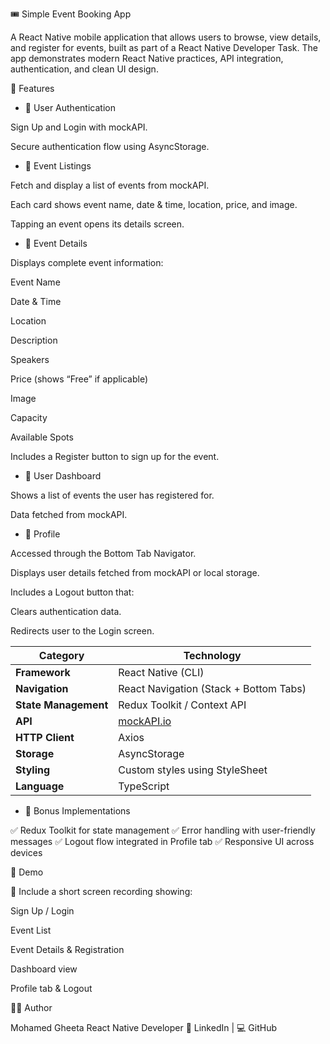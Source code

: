 🎟️ Simple Event Booking App

A React Native mobile application that allows users to browse, view details, and register for events, built as part of a React Native Developer Task. The app demonstrates modern React Native practices, API integration, authentication, and clean UI design.

📱 Features
* 🔐 User Authentication

Sign Up and Login with mockAPI.

Secure authentication flow using AsyncStorage.

* 📅 Event Listings

Fetch and display a list of events from mockAPI.

Each card shows event name, date & time, location, price, and image.

Tapping an event opens its details screen.

* 📝 Event Details

Displays complete event information:

Event Name

Date & Time

Location

Description

Speakers

Price (shows “Free” if applicable)

Image

Capacity

Available Spots

Includes a Register button to sign up for the event.

* 🧾 User Dashboard

Shows a list of events the user has registered for.

Data fetched from mockAPI.

* 👤 Profile

Accessed through the Bottom Tab Navigator.

Displays user details fetched from mockAPI or local storage.

Includes a Logout button that:

Clears authentication data.

Redirects user to the Login screen.

| Category             | Technology                             |
| -------------------- | -------------------------------------- |
| **Framework**        | React Native (CLI)                     |
| **Navigation**       | React Navigation (Stack + Bottom Tabs) |
| **State Management** | Redux Toolkit / Context API            |
| **API**              | [mockAPI.io](https://mockapi.io/)      |
| **HTTP Client**      | Axios                                  |
| **Storage**          | AsyncStorage                           |
| **Styling**          | Custom styles using StyleSheet         |
| **Language**         | TypeScript                             |

* 🧠 Bonus Implementations

✅ Redux Toolkit for state management
✅ Error handling with user-friendly messages
✅ Logout flow integrated in Profile tab
✅ Responsive UI across devices

🧪 Demo

🎥 Include a short screen recording showing:

Sign Up / Login

Event List

Event Details & Registration

Dashboard view

Profile tab & Logout

🧑‍💻 Author

Mohamed Gheeta
React Native Developer
🔗 LinkedIn
| 💻 GitHub
